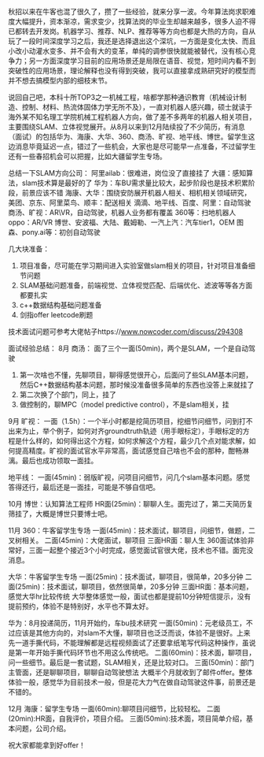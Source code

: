 

秋招以来在牛客也混了很久了，攒了一些经验，就来分享一波。今年算法岗求职难度大幅提升，资本渐凉，需求变少，找算法岗的毕业生却越来越多，很多人迫不得已都转去开发岗。机器学习、推荐、NLP、推荐等等方向也都是大热的方向，自从玩了一段时间深度学习之后，我还是选择退出这个深坑，一方面是变化太快、而且小改小动灌水变多、并不会有大的变革，单纯的调参很快就能被替代，没有核心竞争力；另一方面深度学习目前的应用场景还是局限在语音、视觉，短时间内看不到突破性的应用场景，理论解释也没有得到突破，我可以直接拿成熟研究好的模型而并不想去搞模型内部的细枝末节。

说回自己吧，本科十所TOP3之一机械工程，啥都学那种通识教育（机械设计制造、控制、材料、热流体固体力学无所不及），一直对机器人感兴趣，硕士就读于海外某不知名理工学院机械工程机器人方向，做了差不多两年的机器人相关项目，主要围绕SLAM、立体视觉展开。从8月以来到12月陆续投了不少简历，有消息（面试）的包括华为、海康、大华、360、商汤、旷视、地平线、博世。留学生这边消息毕竟延迟一点，错过了一些机会，大家也是尽可能早一点准备，不过留学生还有一些春招机会可以把握，比如大疆留学生专场。

总结一下SLAM方向公司：
阿里ailab：很难进，岗位没了直接挂了
大疆：感知算法，slam技术算是最好的了
华为：车BU需求量比较大，起步阶段也是技术积累阶段，前景应该不错
海康、大华：围绕安防展开机器人相关、相机相关领域研究，
美团、京东、阿里菜鸟、顺丰：配送相关
滴滴、地平线、百度、阿里：自动驾驶
商汤、旷视：AR\VR，自动驾驶，机器人业务都有覆盖
360等：扫地机器人
oppo：AR/VR
博世、安波福、大陆、戴姆勒、一汽上汽：汽车tier1，OEM
图森、pony.ai等：初创自动驾驶

几大块准备：
1. 项目准备，尽可能在学习期间进入实验室做slam相关的项目，针对项目准备细节问题
2. SLAM基础问题准备，前端视觉、立体视觉匹配、后端优化、滤波等等各方面都要扎实
3. c++数据结构基础问题准备
4. 剑指offer leetcode刷题

技术面试问题可参考大佬帖子https://www.nowcoder.com/discuss/294308

面试经验总结：
8月
商汤：
面了三个一面(50min)，两个是SLAM，一个是自动驾驶
1. 第一次啥也不懂，先聊项目，聊得感觉很开心，后面问了些SLAM基本问题，然后C++数据结构基本问题，那时候没准备很多简单的东西也没答上来就挂了
2. 第二次换了个部门，同上，挂了
3. 做控制的，聊MPC（model predictive control），不是slam相关，挂

9月
旷视：
一面（1.5h）：一个半小时都是挖简历项目，挖细节问细节，问到打不出来为止，举个例子，如何对齐groundtruth轨迹（用手眼标定），手眼标定的方程是什么样的，如何得出这个方程，如何求解这个方程，最少几个点对能求解，如何提高精度。旷视的面试官水平非常高，面试感觉自己啥也不会的那种，酣畅淋漓。最后也成功领取一面挂。

地平线：
一面(45min)：弱版旷视，问项目问细节，问几个slam基本问题。感觉答得还行，最后还是一面挂，可能是不够自信吧。

10月
博世：认知算法工程师
HR面(25min)：聊聊人生。面完过了，第二天简历复筛挂了，大概是博世只要博士吧。

11月
360：牛客留学生专场
一面(45min)：技术面试，聊项目，问细节，做题，二叉树相关。
二面(45min)：大佬面试，聊项目
三面HR面：聊人生
360面试体验非常好，三面一起整个接近3个小时完成，感觉面试官很大佬，技术也不错。面完没消息。

大华：牛客留学生专场
一面(25min)：技术面试，聊项目，很简单，20多分钟
二面(25min)：技术面试，聊项目，依然很简单，20多分钟
三面HR面：基本问题，感觉大华hr比较传统
大华整体感觉一般，面试也都是提前10分钟短信提示，没有提前预约，体验不是特别好，水平也不算太好。

华为：8月投递简历，11月开始约，车bu技术研究
一面(50min)：元老级员工，不过应该是其他方向的，对slam不大懂，聊项目也泛泛而谈，体验不是很好。上来先一道手撕代码，不能理解都是远程视频面试了还要拿纸笔写代码这种操作，虽说是第一年开始手撕代码环节也不用这么传统吧。
二面(60min)：技术面，聊项目，问一些细节。最后是一套试题，SLAM相关，还是比较对口。
三面(50min)：部门主管面，还是聊聊项目，聊聊自动驾驶想法
大概半个月就收到了邮件offer。整体体验一般，感觉华为目前技术一般，但是花大力气在做自动驾驶这件事，前景还是不错的。

12月
海康：留学生专场
一面(60min):聊项目问细节，比较轻松。
二面(20min):HR面，自我评价，项目介绍。
三面(50min):技术面，项目简单介绍，基本问题，公司介绍。


祝大家都能拿到好offer！
